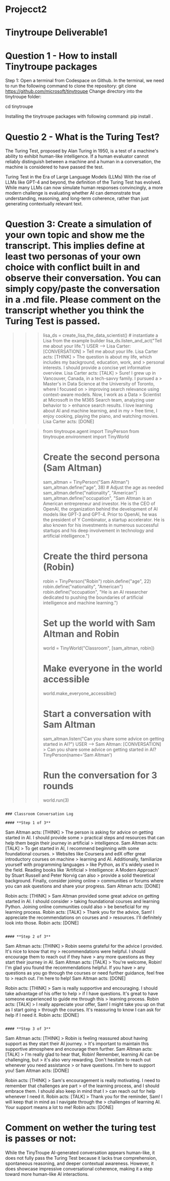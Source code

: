 # Projecct2

# Tinytroupe Deliverable1

# Question 1 - How to install Tinytroupe packages

Step 1: Open a terminal from Codespace on Github. In the terminal, we need to run the following command to clone the repository:
git clone https://github.com/microsoft/tinytroupe Change directory into the tinytroupe folder:

cd tinytroupe

Installing the tinytroupe packages with following command:
pip install .

# Questio 2 - What is the Turing Test?
The Turing Test, proposed by Alan Turing in 1950, is a test of a machine's ability to exhibit human-like intelligence. If a human evaluator cannot reliably distinguish between a machine and a human in a conversation, the machine is considered to have passed the test.

Turing Test in the Era of Large Language Models (LLMs)
With the rise of LLMs like GPT-4 and beyond, the definition of the Turing Test has evolved. While many LLMs can now simulate human responses convincingly, a more modern challenge is evaluating whether AI can demonstrate true understanding, reasoning, and long-term coherence, rather than just generating contextually relevant text.

# Question 3: Create a simulation of your own topic and show me the transcript. This implies define at least two personas of your own choice with conflict built in and observe their conversation. You can simply copy/paste the conversation in a .md file. Please comment on the transcript whether you think the Turing Test is passed.

>>> lisa_ds = create_lisa_the_data_scientist() # instantiate a Lisa from the example builder
>>> lisa_ds.listen_and_act("Tell me about your life.")
USER --> Lisa Carter: [CONVERSATION] 
          > Tell me about your life.
Lisa Carter acts: [THINK] 
                 > The question is about my life, which includes my background, education, work, and
                 > personal interests. I should provide a concise yet informative overview.
Lisa Carter acts: [TALK] 
                 > Sure! I grew up in Vancouver, Canada, in a tech-savvy family. I pursued a
                 > Master's in Data Science at the University of Toronto, where I focused on
                 > improving search relevance using context-aware models. Now, I work as a Data
                 > Scientist at Microsoft in the M365 Search team, analyzing user behavior to
                 > enhance search results. I love learning about AI and machine learning, and in my
                 > free time, I enjoy cooking, playing the piano, and watching movies.
Lisa Carter acts: [DONE] 

>>> from tinytroupe.agent import TinyPerson
>>> from tinytroupe.environment import TinyWorld
>>> 
>>> # Create the second persona (Sam Altman)
>>> sam_altman = TinyPerson("Sam Altman")
>>> sam_altman.define("age", 38)  # Adjust the age as needed
>>> sam_altman.define("nationality", "American")
>>> sam_altman.define("occupation", "Sam Altman is an American entrepreneur and investor. He is the CEO of OpenAI, the organization behind the development of AI models like GPT-3 and GPT-4. Prior to OpenAI, he was the president of Y Combinator, a startup accelerator. He is also known for his investments in numerous successful startups and his deep involvement in technology and artificial intelligence.")
>>> 
>>> # Create the third persona (Robin)
>>> robin = TinyPerson("Robin")
>>> robin.define("age", 22)
>>> robin.define("nationality", "American")
>>> robin.define("occupation", "He is an AI researcher dedicated to pushing the boundaries of artificial intelligence and machine learning.")
>>> 
>>> # Set up the world with Sam Altman and Robin
>>> world = TinyWorld("Classroom", [sam_altman, robin])
>>> 
>>> # Make everyone in the world accessible
>>> world.make_everyone_accessible()
>>> 
>>> # Start a conversation with Sam Altman
>>> sam_altman.listen("Can you share some advice on getting started in AI?")
USER --> Sam Altman: [CONVERSATION] 
          > Can you share some advice on getting started in AI?
TinyPerson(name='Sam Altman')
>>> 
>>> # Run the conversation for 3 rounds
>>> world.run(3)
```

### Classroom Conversation Log

#### **Step 1 of 3**
```
Sam Altman acts: [THINK] 
                > The person is asking for advice on getting started in AI. I should provide some
                > practical steps and resources that can help them begin their journey in artificial
                > intelligence.
Sam Altman acts: [TALK] 
                > To get started in AI, I recommend beginning with some foundational courses.
                > Websites like Coursera and edX offer great introductory courses on machine
                > learning and AI. Additionally, familiarize yourself with programming languages
                > like Python, as it's widely used in the field. Reading books like 'Artificial
                > Intelligence: A Modern Approach' by Stuart Russell and Peter Norvig can also
                > provide a solid theoretical background. Finally, consider joining online
                > communities or forums where you can ask questions and share your progress.
Sam Altman acts: [DONE] 

Robin acts: [THINK] 
           > Sam Altman provided some great advice on getting started in AI. I should consider
           > taking foundational courses and learning Python. Joining online communities could also
           > be beneficial for my learning process.
Robin acts: [TALK] 
           > Thank you for the advice, Sam! I appreciate the recommendations on courses and
           > resources. I'll definitely look into those.
Robin acts: [DONE] 
```

#### **Step 2 of 3**
```
Sam Altman acts: [THINK] 
                > Robin seems grateful for the advice I provided. It's nice to know that my
                > recommendations were helpful. I should encourage them to reach out if they have
                > any more questions as they start their journey in AI.
Sam Altman acts: [TALK] 
                > You're welcome, Robin! I'm glad you found the recommendations helpful. If you have
                > any questions as you go through the courses or need further guidance, feel free to
                > reach out. I'm here to help!
Sam Altman acts: [DONE] 

Robin acts: [THINK] 
           > Sam is really supportive and encouraging. I should take advantage of his offer to help
           > if I have questions. It's great to have someone experienced to guide me through this
           > learning process.
Robin acts: [TALK] 
           > I really appreciate your offer, Sam! I might take you up on that as I start going
           > through the courses. It's reassuring to know I can ask for help if I need it.
Robin acts: [DONE] 
```

#### **Step 3 of 3**
```
Sam Altman acts: [THINK] 
                > Robin is feeling reassured about having support as they start their AI journey.
                > It's important to maintain this supportive atmosphere and encourage them further.
Sam Altman acts: [TALK] 
                > I'm really glad to hear that, Robin! Remember, learning AI can be challenging, but
                > it's also very rewarding. Don't hesitate to reach out whenever you need assistance
                > or have questions. I'm here to support you!
Sam Altman acts: [DONE] 

Robin acts: [THINK] 
           > Sam's encouragement is really motivating. I need to remember that challenges are part
           > of the learning process, and I should embrace them. I should also keep in mind that I
           > can reach out for help whenever I need it.
Robin acts: [TALK] 
           > Thank you for the reminder, Sam! I will keep that in mind as I navigate through the
           > challenges of learning AI. Your support means a lot to me!
Robin acts: [DONE] 


# Comment on wether the turing test is passes or not: 
While the TinyTroupe AI-generated conversation appears human-like, it does not fully pass the Turing Test because it lacks true comprehension, spontaneous reasoning, and deeper contextual awareness. However, it does showcase impressive conversational coherence, making it a step toward more human-like AI interactions.






